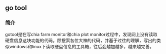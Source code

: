 ## go tool

 ### 简介

gotool是在写chia farm monitor和chia plot monitor过程中，发现网上没有读取硬盘信息这块功能的代码，顾搜索各位大神的代码，并基于过往的理解，写出的类似windows和linux下读取硬盘信息的工具箱，往后会越加越多，越来越完善。